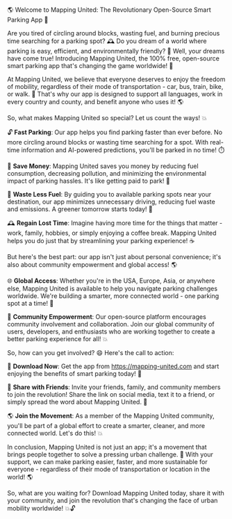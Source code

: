 🌎 Welcome to Mapping United: The Revolutionary Open-Source Smart Parking App 🚀

Are you tired of circling around blocks, wasting fuel, and burning precious time searching for a parking spot? 🕰️ Do you dream of a world where parking is easy, efficient, and environmentally friendly? 🌟 Well, your dreams have come true! Introducing Mapping United, the 100% free, open-source smart parking app that's changing the game worldwide! 🎉

At Mapping United, we believe that everyone deserves to enjoy the freedom of mobility, regardless of their mode of transportation - car, bus, train, bike, or walk. 👣 That's why our app is designed to support all languages, work in every country and county, and benefit anyone who uses it! 🌎

So, what makes Mapping United so special? Let us count the ways! 💥

🔓 **Fast Parking**: Our app helps you find parking faster than ever before. No more circling around blocks or wasting time searching for a spot. With real-time information and AI-powered predictions, you'll be parked in no time! ⏱️

💸 **Save Money**: Mapping United saves you money by reducing fuel consumption, decreasing pollution, and minimizing the environmental impact of parking hassles. It's like getting paid to park! 💸

🌟 **Waste Less Fuel**: By guiding you to available parking spots near your destination, our app minimizes unnecessary driving, reducing fuel waste and emissions. A greener tomorrow starts today! 🌳

🕰️ **Regain Lost Time**: Imagine having more time for the things that matter - work, family, hobbies, or simply enjoying a coffee break. Mapping United helps you do just that by streamlining your parking experience! ☕️

But here's the best part: our app isn't just about personal convenience; it's also about community empowerment and global access! 🌎

🌐 **Global Access**: Whether you're in the USA, Europe, Asia, or anywhere else, Mapping United is available to help you navigate parking challenges worldwide. We're building a smarter, more connected world - one parking spot at a time! 🌊

💪 **Community Empowerment**: Our open-source platform encourages community involvement and collaboration. Join our global community of users, developers, and enthusiasts who are working together to create a better parking experience for all! 💥

So, how can you get involved? 😄 Here's the call to action:

📲 **Download Now**: Get the app from https://mapping-united.com and start enjoying the benefits of smart parking today! 🚀

👫 **Share with Friends**: Invite your friends, family, and community members to join the revolution! Share the link on social media, text it to a friend, or simply spread the word about Mapping United. 📱

🌎 **Join the Movement**: As a member of the Mapping United community, you'll be part of a global effort to create a smarter, cleaner, and more connected world. Let's do this! 💥

In conclusion, Mapping United is not just an app; it's a movement that brings people together to solve a pressing urban challenge. 🌆 With your support, we can make parking easier, faster, and more sustainable for everyone - regardless of their mode of transportation or location in the world! 🌎

So, what are you waiting for? Download Mapping United today, share it with your community, and join the revolution that's changing the face of urban mobility worldwide! 💥🔓